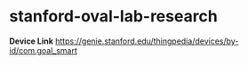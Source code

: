 # stanford-oval-lab-research

**Device Link**
https://genie.stanford.edu/thingpedia/devices/by-id/com.goal_smart
